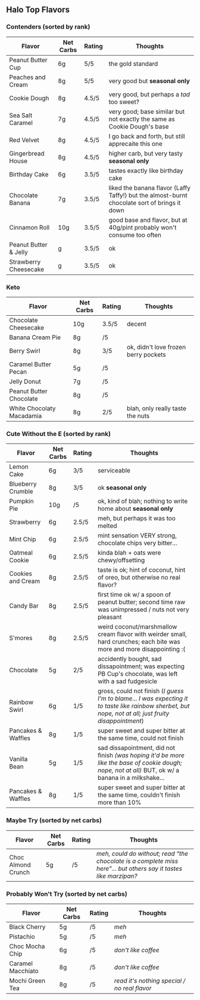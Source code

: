 
## Halo Top Flavors

### Contenders (sorted by rank)

| Flavor | Net Carbs | Rating | Thoughts |
|--------|-----------|--------|----------|
| Peanut Butter Cup | 6g | 5/5 | the gold standard |
| Peaches and Cream | 8g | 5/5 | very good but **seasonal only** |
| Cookie Dough | 8g | 4.5/5 | very good, but perhaps a *tad* too sweet? |
| Sea Salt Caramel | 7g | 4.5/5 | very good; base similar but not exactly the same as Cookie Dough's base |
| Red Velvet | 8g | 4.5/5 | I go back and forth, but still apprecaite this one |
| Gingerbread House | 8g | 4.5/5 | higher carb, but very tasty **seasonal only** |
| Birthday Cake | 6g | 3.5/5 | tastes exactly like birthday cake |
| Chocolate Banana | 7g | 3.5/5 | liked the banana flavor (Laffy Taffy!) but the almost-burnt chocolate sort of brings it down |
| Cinnamon Roll | 10g | 3.5/5 | good base and flavor, but at 40g/pint probably won't consume too often |
| Peanut Butter & Jelly | g | 3.5/5 | ok |
| Strawberry Cheesecake | g | 3.5/5 | ok |

### Keto
| Flavor | Net Carbs | Rating | Thoughts |
|--------|-----------|--------|----------|
| Chocolate Cheesecake | 10g | 3.5/5 | decent |
| Banana Cream Pie | 8g | /5 |  |
| Berry Swirl | 8g | 3/5 | ok, didn't love frozen berry pockets |
| Caramel Butter Pecan | 5g | /5 |  |
| Jelly Donut | 7g | /5 |  |
| Peanut Butter Chocolate | 8g | /5 |  |
| White Chocolaty Macadamia | 8g | 2/5 | blah, only really taste the nuts |

### Cute Without the E (sorted by rank)

| Flavor | Net Carbs | Rating | Thoughts |
|--------|-----------|--------|----------|
| Lemon Cake | 6g | 3/5 | serviceable |
| Blueberry Crumble | 8g | 3/5 | ok **seasonal only** |
| Pumpkin Pie | 10g | /5 | ok, kind of blah; nothing to write home about **seasonal only** |
| Strawberry | 6g | 2.5/5 | meh, but perhaps it was too melted |
| Mint Chip | 6g | 2.5/5 | mint sensation VERY strong, chocolate chips very bitter... |
| Oatmeal Cookie | 6g | 2.5/5 | kinda blah + oats were chewy/offsetting |
| Cookies and Cream | 8g | 2.5/5 | taste is ok; hint of coconut, hint of oreo, but otherwise no real flavor? |
| Candy Bar | 8g | 2.5/5 | first time ok w/ a spoon of peanut butter; second time raw was unimpressed / nuts not very pleasant |
| S'mores | 8g | 2.5/5 | weird coconut/marshmallow cream flavor with weirder small, hard crunches; each bite was more and more disappointing :( |
| Chocolate | 5g | 2/5 | accidently bought, sad dissapointment; was expecting PB Cup's chocolate, was left with a sad fudgesicle |
| Rainbow Swirl | 6g | 1/5 | gross, could not finish (*I guess I'm to blame... I was expecting it to taste like rainbow sherbet, but nope, not at all; just fruity disappointment*) |
| Pancakes & Waffles | 8g | 1/5 | super sweet and super bitter at the same time, could not finish |
| Vanilla Bean | 5g | 1/5 | sad dissapointment, did not finish *(was hoping it'd be more like the base of cookie dough; nope, not at all)* BUT, ok w/ a banana in a milkshake... |
| Pancakes & Waffles | 8g | 1/5 | super sweet and super bitter at the same time, couldn't finish more than 10% |

### Maybe Try (sorted by net carbs)

| Flavor | Net Carbs | Rating | Thoughts |
|--------|-----------|--------|----------|
| Choc Almond Crunch | 5g | /5 | *meh, could do without; read "the chocolate is a complete miss here"... but others say it tastes like marzipan?* |

### Probably Won't Try (sorted by net carbs)

| Flavor | Net Carbs | Rating | Thoughts |
|--------|-----------|--------|----------|
| Black Cherry | 5g | /5 | *meh* |
| Pistachio | 5g | /5 | *meh* |
| Choc Mocha Chip | 6g | /5 | *don't like coffee* |
| Caramel Macchiato | 8g | /5 | *don't like coffee* |
| Mochi Green Tea | 8g | /5 | *read it's nothing special / no real flavor* |
